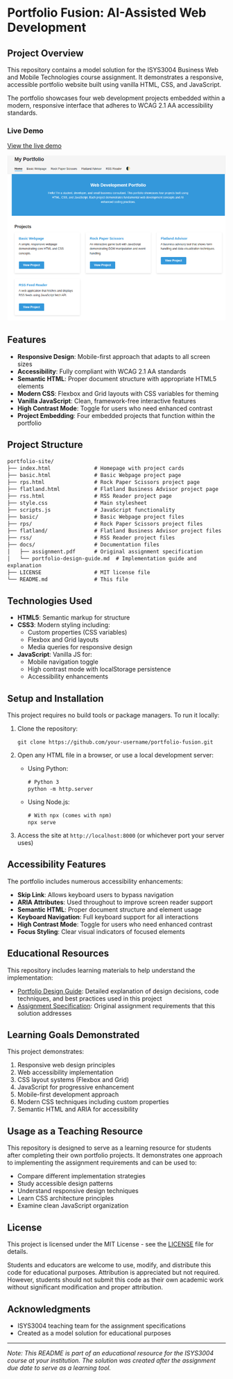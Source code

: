 # Portfolio Fusion: AI-Assisted Web Development

## Project Overview

This repository contains a model solution for the ISYS3004 Business Web and Mobile Technologies course assignment. It demonstrates a responsive, accessible portfolio website built using vanilla HTML, CSS, and JavaScript.

The portfolio showcases four web development projects embedded within a modern, responsive interface that adheres to WCAG 2.1 AA accessibility standards.

### Live Demo

[View the live demo](https://your-netlify-url-here.netlify.app/) <!-- Update with actual Netlify URL -->

![Portfolio Screenshot](screenshot.png) <!-- Consider adding a screenshot image -->

## Features

- **Responsive Design**: Mobile-first approach that adapts to all screen sizes
- **Accessibility**: Fully compliant with WCAG 2.1 AA standards
- **Semantic HTML**: Proper document structure with appropriate HTML5 elements
- **Modern CSS**: Flexbox and Grid layouts with CSS variables for theming
- **Vanilla JavaScript**: Clean, framework-free interactive features
- **High Contrast Mode**: Toggle for users who need enhanced contrast
- **Project Embedding**: Four embedded projects that function within the portfolio

## Project Structure

```
portfolio-site/
├── index.html              # Homepage with project cards
├── basic.html              # Basic Webpage project page
├── rps.html                # Rock Paper Scissors project page
├── flatland.html           # Flatland Business Advisor project page
├── rss.html                # RSS Reader project page
├── style.css               # Main stylesheet
├── scripts.js              # JavaScript functionality
├── basic/                  # Basic Webpage project files
├── rps/                    # Rock Paper Scissors project files
├── flatland/               # Flatland Business Advisor project files
├── rss/                    # RSS Reader project files
├── docs/                   # Documentation files
│   ├── assignment.pdf      # Original assignment specification
│   └── portfolio-design-guide.md  # Implementation guide and explanation
├── LICENSE                 # MIT license file
└── README.md               # This file
```

## Technologies Used

- **HTML5**: Semantic markup for structure
- **CSS3**: Modern styling including:
  - Custom properties (CSS variables)
  - Flexbox and Grid layouts
  - Media queries for responsive design
- **JavaScript**: Vanilla JS for:
  - Mobile navigation toggle
  - High contrast mode with localStorage persistence
  - Accessibility enhancements

## Setup and Installation

This project requires no build tools or package managers. To run it locally:

1. Clone the repository:
   ```
   git clone https://github.com/your-username/portfolio-fusion.git
   ```

2. Open any HTML file in a browser, or use a local development server:
   - Using Python:
     ```
     # Python 3
     python -m http.server
     ```
   - Using Node.js:
     ```
     # With npx (comes with npm)
     npx serve
     ```

3. Access the site at `http://localhost:8000` (or whichever port your server uses)

## Accessibility Features

The portfolio includes numerous accessibility enhancements:

- **Skip Link**: Allows keyboard users to bypass navigation
- **ARIA Attributes**: Used throughout to improve screen reader support
- **Semantic HTML**: Proper document structure and element usage
- **Keyboard Navigation**: Full keyboard support for all interactions
- **High Contrast Mode**: Toggle for users who need enhanced contrast
- **Focus Styling**: Clear visual indicators of focused elements

## Educational Resources

This repository includes learning materials to help understand the implementation:

- [Portfolio Design Guide](docs/portfolio-design-guide.md): Detailed explanation of design decisions, code techniques, and best practices used in this project
- [Assignment Specification](docs/assignment.pdf): Original assignment requirements that this solution addresses

## Learning Goals Demonstrated

This project demonstrates:

1. Responsive web design principles
2. Web accessibility implementation
3. CSS layout systems (Flexbox and Grid)
4. JavaScript for progressive enhancement
5. Mobile-first development approach
6. Modern CSS techniques including custom properties
7. Semantic HTML and ARIA for accessibility

## Usage as a Teaching Resource

This repository is designed to serve as a learning resource for students after completing their own portfolio projects. It demonstrates one approach to implementing the assignment requirements and can be used to:

- Compare different implementation strategies
- Study accessible design patterns
- Understand responsive design techniques
- Learn CSS architecture principles
- Examine clean JavaScript organization

## License

This project is licensed under the MIT License - see the [LICENSE](LICENSE) file for details.

Students and educators are welcome to use, modify, and distribute this code for educational purposes. Attribution is appreciated but not required. However, students should not submit this code as their own academic work without significant modification and proper attribution.

## Acknowledgments

- ISYS3004 teaching team for the assignment specifications
- Created as a model solution for educational purposes

---

*Note: This README is part of an educational resource for the ISYS3004 course at your institution. The solution was created after the assignment due date to serve as a learning tool.*
